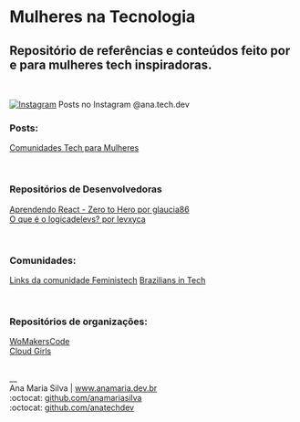 # Mulheres na Tecnologia

## Repositório de referências e conteúdos feito por e para mulheres tech inspiradoras.
<br>

<a href="https://www.instagram.com/ana.tech.dev/"><img alt="Instagram" src="https://img.shields.io/badge/ana.tech.dev-%23E4405F.svg?style=plastic&logo=Instagram&logoColor=white&color=blue"/></a> Posts no Instagram @ana.tech.dev

### Posts:
[Comunidades Tech para Mulheres](https://www.instagram.com/p/CYe-vKLl1_U/)

<br>

### Repositórios de Desenvolvedoras
[Aprendendo React - Zero to Hero por glaucia86](https://github.com/glaucia86/aprendendo-react-live) <br>
[O que é o logicadelevs? por levxyca](https://github.com/levxyca/logicadelevs)

<br>

### Comunidades:
[Links da comunidade Feministech](https://github.com/feministech/site-de-links) 
[Brazilians in Tech](https://github.com/braziliansintech)

<br>

### Repositórios de organizações:
[WoMakersCode](https://github.com/WoMakersCode) <br>
[Cloud Girls](https://github.com/cloudgirlsin)

<br>
__<br>
Ana Maria Silva | <a href="https://www.anamaria.dev.br" target="_blank">www.anamaria.dev.br</a><br>
:octocat: <a href="https://github.com/anamariasilva" target="_blank">github.com/anamariasilva</a><br>
:octocat: <a href="https://github.com/anatechdev" target="_blank">github.com/anatechdev</a>
